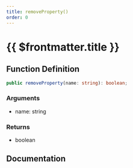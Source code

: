 ```yaml
---
title: removeProperty()
order: 0
---
```


# {{ $frontmatter.title }}

## Function Definition

```ts
public removeProperty(name: string): boolean;
```

### Arguments

* name: string

### Returns

* boolean

## Documentation

<!--@include: ./parts/removeProperty.md-->
